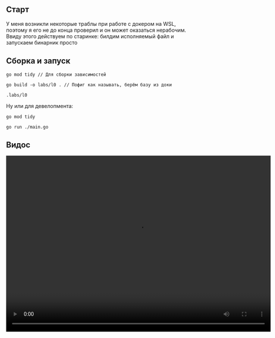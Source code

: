 ## Старт

У меня возникли некоторые траблы при работе с докером на WSL, поэтому я его не до конца проверил и он может оказаться нерабочим. Ввиду этого действуем по старинке: билдим исполняемый файл и запускаем бинарник просто

## Сборка и запуск

```
go mod tidy // Для сборки зависимостей

go build -o labs/l0 . // Пофиг как называть, берём базу из доки

.labs/l0
```

Ну или для девелопмента:
```
go mod tidy 

go run ./main.go
```


## Видос

<video width="720" height="480" controls>
  <source src="./vidos-dlia-labsa_F3ZeiftY.mp4" type="video/mp4">
  Ваш браузер не поддерживает тег video.
</video>
